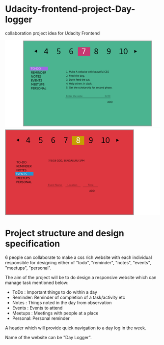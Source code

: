 # Udacity-frontend-project-Day-logger
 collaboration project idea for Udacity Frontend

 ![Notes Screen](original-mockup/notes.png?raw=true "Notes Screen")
 ![Events Screen](original-mockup/events.png?raw=true "Events Screen")


# Project structure and design specification
6 people can collaborate to make a css rich website  with each individual responsible for designing either of "todo", "reminder", "notes", "events", "meetups", "personal".

The aim of the project will be to do design a responsive website which can manage task mentioned below: 
* ToDo    : Important things to do within a day 
* Reminder:	Reminder of completion of a task/activity etc
* Notes   : Things noted in the day from observation 
* Events  :	Events to attend 
* Meetups :	Meetings with people at a place 
* Personal:	Personal reminder 

A header which will provide quick navigation to a day log in the week.

Name of the website can be "Day Logger".
